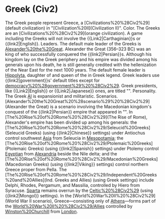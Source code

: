 # Greek (Civ2)

The Greek people represent Greece, a [Civilizations%20%28Civ2%29](default civilization) in "[Civilization%20II](Civilization II)".
Color.
The Greeks are an [Civilizations%20%28Civ2%29](orange civilization). A game including the Greeks will not involve the {{Link2|Carthaginian}}s or {{link2|English}}.
Leaders.
The default male leader of the Greeks is [Alexander%20the%20Great](Alexander). Alexander the Great (356–323 BC) was an king of who successfully conquered the {{link2|Persian}}s. Although his kingdom lay on the Greek periphery and his empire was divided among his generals upon his death, he is still generally credited with the hellenization of the Near East for the next 1000 years.
The default female leader is [Hippolyta](Hippolyta), daughter of and queen of the in Greek legend. 
Greek leaders use {{link2|government}}s' default titles except for [democracy%20%28government%29%20%28Civ2%29](democracy). Greek presidents, like {{Link2|English}} or {{Link2|Japanese}} ones, are titled "".
Personality.
The Greek [AI](AI) is expansionist and militaristic.
Scenarios.
[Alexander%20the%20Great%20%28scenario%29%20%28Civ2%29](Alexander the Great) is a scenario involving the Macedonian kingdom's conquest of the {{link2|Persian}} empire that appeared in "".
In [The%20Rise%20of%20Rome%20%28Civ2%29](The Rise of Rome), Alexander's empire has been divided up among his generals: the [The%20Rise%20of%20Rome%20%28Civ2%29/Seleucid%20Greeks](Seleucid Greeks) (using {{link2|Chinese}} settings) under Antiochus control southwest [Asia](Asia) from Seleucia in [Mesopotamia](Mesopotamia); the [The%20Rise%20of%20Rome%20%28Civ2%29/Ptolemaic%20Greeks](Ptolemaic Greeks) (using {{link2|Spanish}} settings) under Ptolemy control [Egyptian](Egypt) from [Alexandria](Alexandria) beside the Nile delta; and the [The%20Rise%20of%20Rome%20%28Civ2%29/Macedonian%20Greeks](Macedonian Greeks) (using {{link2|Viking}} settings) control northern Greece proper from Pella. The [The%20Rise%20of%20Rome%20%28Civ2%29/Independent%20Greeks%20and%20Allies](Ind. Greeks and Allies) (using Greek settings) include Delphi, Rhodes, Pergamum, and Massilia, controlled by Hiero from Syracuse. [Sparta](Sparta) remains overrun by the [Celtic%20%28Civ2%29](Celts) (using {{link2|Mongol}} settings).
In the [World%20War%20II%20%28Civ2%29](World War II scenario), Greece—consisting only of [Athens](Athens)—forms part of the [World%20War%20II%20%28Civ2%29/Allies](Allies) controlled by [Winston%20Churchill](Churchill) from [London](London).